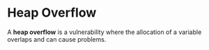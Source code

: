 # Heap Overflow

A **heap overflow** is a vulnerability where the allocation of a variable overlaps and can cause problems.